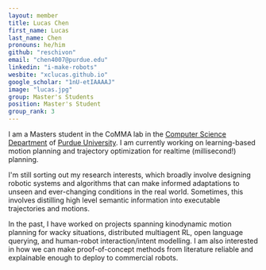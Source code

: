 ```yaml
---
layout: member
title: Lucas Chen
first_name: Lucas
last_name: Chen
pronouns: he/him
github: "reschivon"
email: "chen4007@purdue.edu"
linkedin: "i-make-robots"
wesbite: "xclucas.github.io"
google_scholar: "1nU-etIAAAAJ"
image: "lucas.jpg"
group: Master's Students
position: Master's Student
group_rank: 3
---
```



I am a Masters student in the CoMMA lab in the [Computer Science Department](https://www.cs.purdue.edu/) of [Purdue University](https://www.purdue.edu/). I am currently working on learning-based motion planning and trajectory optimization for realtime (millisecond!) planning.

I'm still sorting out my research interests, which broadly involve designing robotic systems and algorithms that can make informed adaptations to unseen and ever-changing conditions in the real world. Sometimes, this involves distilling high level semantic information into executable trajectories and motions.

In the past, I have worked on projects spanning kinodynamic motion planning for wacky situations, distributed multiagent RL, open language querying, and human-robot interaction/intent modelling. I am also interested in how we can make proof-of-concept methods from literature reliable and explainable enough to deploy to commercial robots. 
